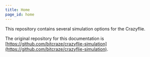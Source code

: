 ```yaml
---
title: Home
page_id: home
---
```


This repository contains several simulation options for the Crazyflie. 

The original repository for this documentation is [https://github.com/bitcraze/crazyflie-simulation](https://github.com/bitcraze/crazyflie-simulation).